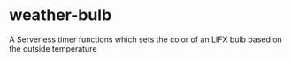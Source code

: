 # weather-bulb
A Serverless timer functions which sets the color of an LIFX bulb based on the outside temperature
